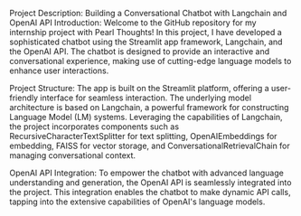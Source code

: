 
Project Description: Building a Conversational Chatbot with Langchain and OpenAI API
Introduction:
Welcome to the GitHub repository for my internship project with Pearl Thoughts! In this project, I have developed a sophisticated chatbot using the Streamlit app framework, Langchain, and the OpenAI API. The chatbot is designed to provide an interactive and conversational experience, making use of cutting-edge language models to enhance user interactions.

Project Structure:
The app is built on the Streamlit platform, offering a user-friendly interface for seamless interaction. The underlying model architecture is based on Langchain, a powerful framework for constructing Language Model (LM) systems. Leveraging the capabilities of Langchain, the project incorporates components such as RecursiveCharacterTextSplitter for text splitting, OpenAIEmbeddings for embedding, FAISS for vector storage, and ConversationalRetrievalChain for managing conversational context.

OpenAI API Integration:
To empower the chatbot with advanced language understanding and generation, the OpenAI API is seamlessly integrated into the project. This integration enables the chatbot to make dynamic API calls, tapping into the extensive capabilities of OpenAI's language models.
